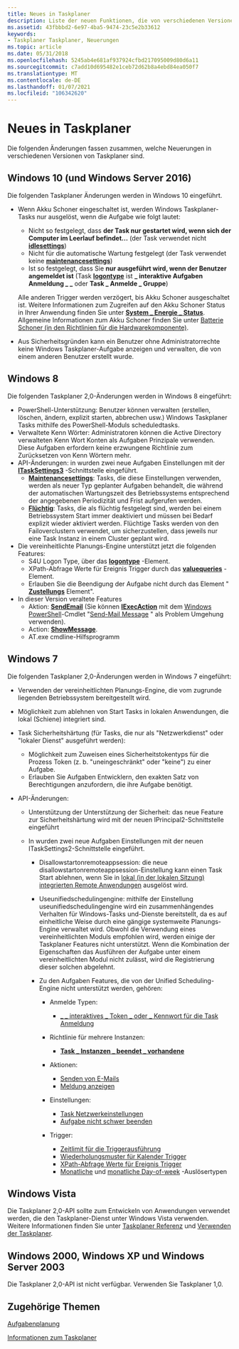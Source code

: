 ```yaml
---
title: Neues in Taskplaner
description: Liste der neuen Funktionen, die von verschiedenen Versionen von Taskplaner eingeführt wurden.
ms.assetid: 43fbbbd2-6e97-4ba5-9474-23c5e2b33612
keywords:
- Taskplaner Taskplaner, Neuerungen
ms.topic: article
ms.date: 05/31/2018
ms.openlocfilehash: 5245ab4e681af937924cfbd217095009d80d6a11
ms.sourcegitcommit: c7add10d695482e1ceb72d62b8a4ebd84ea050f7
ms.translationtype: MT
ms.contentlocale: de-DE
ms.lasthandoff: 01/07/2021
ms.locfileid: "106342620"
---
```

# <a name="whats-new-in-task-scheduler"></a>Neues in Taskplaner

Die folgenden Änderungen fassen zusammen, welche Neuerungen in verschiedenen Versionen von Taskplaner sind.

## <a name="windows-10-and-windows-server-2016"></a>Windows 10 (und Windows Server 2016)

Die folgenden Taskplaner Änderungen werden in Windows 10 eingeführt.

-   Wenn Akku Schoner eingeschaltet ist, werden Windows Taskplaner-Tasks nur ausgelöst, wenn die Aufgabe wie folgt lautet:

    -   Nicht so festgelegt, dass **der Task nur gestartet wird, wenn sich der Computer im Leerlauf befindet...** (der Task verwendet nicht [**idlesettings**](/windows/desktop/api/taskschd/nf-taskschd-itasksettings-get_idlesettings))
    -   Nicht für die automatische Wartung festgelegt (der Task verwendet keine [**maintenancesettings**](/windows/desktop/api/Taskschd/nf-taskschd-itasksettings3-get_maintenancesettings))
    -   Ist so festgelegt, dass Sie **nur ausgeführt wird, wenn der Benutzer angemeldet ist** (Task [**logontype**](/windows/desktop/api/taskschd/nf-taskschd-iprincipal-get_logontype) ist **\_ interaktive Aufgaben Anmeldung \_ \_** oder **Task \_ Anmelde \_ Gruppe**)

    Alle anderen Trigger werden verzögert, bis Akku Schoner ausgeschaltet ist. Weitere Informationen zum Zugreifen auf den Akku Schoner Status in Ihrer Anwendung finden Sie unter [**System \_ Energie \_ Status**](/windows/desktop/api/winbase/ns-winbase-system_power_status). Allgemeine Informationen zum Akku Schoner finden Sie unter [Batterie Schoner (in den Richtlinien für die Hardwarekomponente)](/windows-hardware/design/component-guidelines/battery-saver).

-   Aus Sicherheitsgründen kann ein Benutzer ohne Administratorrechte keine Windows Taskplaner-Aufgabe anzeigen und verwalten, die von einem anderen Benutzer erstellt wurde.

## <a name="windows-8"></a>Windows 8

Die folgenden Taskplaner 2,0-Änderungen werden in Windows 8 eingeführt:

-   PowerShell-Unterstützung: Benutzer können verwalten (erstellen, löschen, ändern, explizit starten, abbrechen usw.) Windows Taskplaner Tasks mithilfe des PowerShell-Moduls scheduledtasks.
-   Verwaltete Kenn Wörter: Administratoren können die Active Directory verwalteten Kenn Wort Konten als Aufgaben Prinzipale verwenden. Diese Aufgaben erfordern keine erzwungene Richtlinie zum Zurücksetzen von Kenn Wörtern mehr.
-   API-Änderungen: in wurden zwei neue Aufgaben Einstellungen mit der [**ITaskSettings3**](/windows/desktop/api/taskschd/nn-taskschd-itasksettings3) -Schnittstelle eingeführt.
    -   [**Maintenancesettings**](/windows/desktop/api/Taskschd/nf-taskschd-itasksettings3-get_maintenancesettings): Tasks, die diese Einstellungen verwenden, werden als neuer Typ geplanter Aufgaben behandelt, die während der automatischen Wartungszeit des Betriebssystems entsprechend der angegebenen Periodizität und Frist aufgerufen werden.
    -   [**Flüchtig**](/windows/desktop/api/Taskschd/nf-taskschd-itasksettings3-get_volatile): Tasks, die als flüchtig festgelegt sind, werden bei einem Betriebssystem Start immer deaktiviert und müssen bei Bedarf explizit wieder aktiviert werden. Flüchtige Tasks werden von den Failoverclustern verwendet, um sicherzustellen, dass jeweils nur eine Task Instanz in einem Cluster geplant wird.
-   Die vereinheitlichte Planungs-Engine unterstützt jetzt die folgenden Features:
    -   S4U Logon Type, über das [**logontype**](taskschedulerschema-logontype-principaltype-element.md) -Element.
    -   XPath-Abfrage Werte für Ereignis Trigger durch das [**valuequeries**](taskschedulerschema-valuequeries-eventtriggertype-element.md) -Element.
    -   Erlauben Sie die Beendigung der Aufgabe nicht durch das Element " [**Zustellungs**](taskschedulerschema-allowhardterminate-settingstype-element.md) Element".
-   In dieser Version veraltete Features
    -   Aktion: [**SendEmail**](taskschedulerschema-sendemail-actiongroup-element.md) (Sie können [**IExecAction**](/windows/desktop/api/taskschd/nn-taskschd-iexecaction) mit dem [Windows PowerShell](https://technet.microsoft.com/library/bb978526.aspx)-Cmdlet "[Send-Mail Message](/powershell/module/microsoft.powershell.utility/send-mailmessage?view=powershell-7&preserve-view=true) " als Problem Umgehung verwenden).
    -   Action: [**ShowMessage**](taskschedulerschema-showmessage-actiongroup-element.md).
    -   AT.exe cmdline-Hilfsprogramm

## <a name="windows-7"></a>Windows 7

Die folgenden Taskplaner 2,0-Änderungen werden in Windows 7 eingeführt:

-   Verwenden der vereinheitlichten Planungs-Engine, die vom zugrunde liegenden Betriebssystem bereitgestellt wird.
-   Möglichkeit zum ablehnen von Start Tasks in lokalen Anwendungen, die lokal (Schiene) integriert sind.
-   Task Sicherheitshärtung (für Tasks, die nur als "Netzwerkdienst" oder "lokaler Dienst" ausgeführt werden):

    -   Möglichkeit zum Zuweisen eines Sicherheitstokentyps für die Prozess Token (z. b. "uneingeschränkt" oder "keine") zu einer Aufgabe.
    -   Erlauben Sie Aufgaben Entwicklern, den exakten Satz von Berechtigungen anzufordern, die ihre Aufgabe benötigt.

-   API-Änderungen:

    -   Unterstützung der Unterstützung der Sicherheit: das neue Feature zur Sicherheitshärtung wird mit der neuen IPrincipal2-Schnittstelle eingeführt
    -   In wurden zwei neue Aufgaben Einstellungen mit der neuen ITaskSettings2-Schnittstelle eingeführt.

        -   Disallowstartonremoteappsession: die neue disallowstartonremoteappsession-Einstellung kann einen Task Start ablehnen, wenn Sie in [lokal (in der lokalen Sitzung) integrierten Remote Anwendungen](/openspecs/windows_protocols/MS-WINPROTLP/df36f95e-6a6b-48d6-a3ae-35a17674f546) ausgelöst wird.
        -   Useunifiedschedulingengine: mithilfe der Einstellung useunifiedschedulingengine wird ein zusammenhängendes Verhalten für Windows-Tasks und-Dienste bereitstellt, da es auf einheitliche Weise durch eine gängige systemweite Planungs-Engine verwaltet wird. Obwohl die Verwendung eines vereinheitlichten Moduls empfohlen wird, werden einige der Taskplaner Features nicht unterstützt. Wenn die Kombination der Eigenschaften das Ausführen der Aufgabe unter einem vereinheitlichten Modul nicht zulässt, wird die Registrierung dieser solchen abgelehnt.
        -   Zu den Aufgaben Features, die von der Unified Scheduling-Engine nicht unterstützt werden, gehören:

            -   Anmelde Typen:

                -   [\_ \_ interaktives \_ Token \_ oder \_ Kennwort für die Task Anmeldung](./taskschedulerschema-logontype-principaltype-element.md)

            -   Richtlinie für mehrere Instanzen:

                -   [**Task \_ Instanzen \_ beendet \_ vorhandene**](taskschedulerschema-multipleinstancespolicy-settingstype-element.md)

            -   Aktionen:

                -   [Senden von E-Mails](./taskschedulerschema-sendemail-actiongroup-element.md)
                -   [Meldung anzeigen](./taskschedulerschema-showmessage-actiongroup-element.md)

            -   Einstellungen:

                -   [Task Netzwerkeinstellungen](./taskschedulerschema-networksettings-settingstype-element.md)
                -   [Aufgabe nicht schwer beenden](./taskschedulerschema-allowhardterminate-settingstype-element.md)

            -   Trigger:

                -   [Zeitlimit für die Triggerausführung](./taskschedulerschema-executiontimelimit-triggerbasetype-element.md)
                -   [Wiederholungsmuster für Kalender Trigger]( ./taskschedulerschema-repetition-triggerbasetype-element.md)
                -   [XPath-Abfrage Werte für Ereignis Trigger]( ./taskschedulerschema-valuequeries-eventtriggertype-element.md)
                -   [Monatliche](./taskschedulerschema-schedulebymonth-calendartriggertype-element.md) und [monatliche Day-of-week](./taskschedulerschema-schedulebymonthdayofweek-calendartriggertype-element.md) -Auslösertypen

## <a name="windows-vista"></a>Windows Vista

Die Taskplaner 2,0-API sollte zum Entwickeln von Anwendungen verwendet werden, die den Taskplaner-Dienst unter Windows Vista verwenden. Weitere Informationen finden Sie unter [Taskplaner Referenz](task-scheduler-reference.md) und [Verwenden der Taskplaner](using-the-task-scheduler.md).

## <a name="windows-2000-windows-xp-and-windows-server-2003"></a>Windows 2000, Windows XP und Windows Server 2003

Die Taskplaner 2,0-API ist nicht verfügbar. Verwenden Sie Taskplaner 1,0.

## <a name="related-topics"></a>Zugehörige Themen

<dl> <dt>

[Aufgabenplanung](task-scheduler-start-page.md)
</dt> <dt>

[Informationen zum Taskplaner](about-the-task-scheduler.md)
</dt> </dl>

 

 
